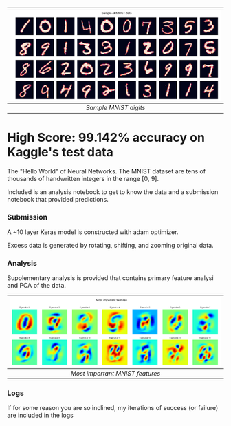 | <img src="photos/sample.png" alt="Sample MNIST digits" style="float:left;"/> | 
|:--:| 
| *Sample MNIST digits* |

# High Score: 99.142% accuracy on Kaggle's test data

The "Hello World" of Neural Networks.  The MNIST dataset are tens of thousands of handwritten integers in the range [0, 9].

Included is an analysis notebook to get to know the data and a submission notebook that provided predictions.

### Submission

A ~10 layer Keras model is constructed with adam optimizer.

Excess data is generated by rotating, shifting, and zooming original data.

### Analysis

Supplementary analysis is provided that contains primary feature analysi and PCA of the data.

| <img src="photos/features.png" alt="Most important MNIST features" style="float:left;"/> | 
|:--:| 
| *Most important MNIST features* |

### Logs

If for some reason you are so inclined, my iterations of success (or failure) are included in the logs
